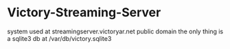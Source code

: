 Victory-Streaming-Server
========================

system used at streamingserver.victoryar.net
public domain
the only thing is a sqlite3 db at /var/db/victory.sqlite3

